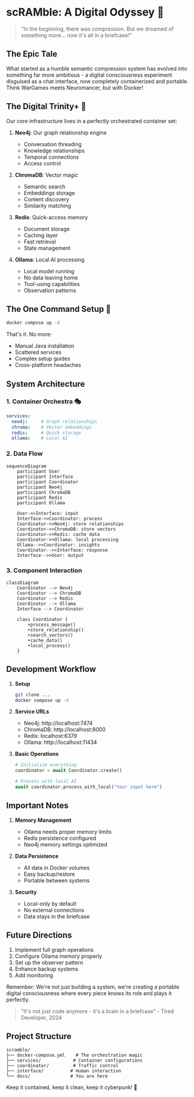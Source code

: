 # scRAMble: A Digital Odyssey 🚀

> "In the beginning, there was compression. But we dreamed of something more... now it's all in a briefcase!" 

## The Epic Tale

What started as a humble semantic compression system has evolved into something far more ambitious - a digital consciousness experiment disguised as a chat interface, now completely containerized and portable. Think WarGames meets Neuromancer, but with Docker! 

## The Digital Trinity+ 🧠

Our core infrastructure lives in a perfectly orchestrated container set:

1. **Neo4j**: Our graph relationship engine
   - Conversation threading
   - Knowledge relationships
   - Temporal connections
   - Access control

2. **ChromaDB**: Vector magic
   - Semantic search
   - Embeddings storage
   - Content discovery
   - Similarity matching

3. **Redis**: Quick-access memory
   - Document storage
   - Caching layer
   - Fast retrieval
   - State management

4. **Ollama**: Local AI processing
   - Local model running
   - No data leaving home
   - Tool-using capabilities
   - Observation patterns

## The One Command Setup 🎯

```bash
docker compose up -d
```

That's it. No more:
- Manual Java installation
- Scattered services
- Complex setup guides
- Cross-platform headaches

## System Architecture

### 1. Container Orchestra 🎭

```yaml
services:
  neo4j:     # Graph relationships
  chroma:    # Vector embeddings
  redis:     # Quick storage
  ollama:    # Local AI
```

### 2. Data Flow

```mermaid
sequenceDiagram
    participant User
    participant Interface
    participant Coordinator
    participant Neo4j
    participant ChromaDB
    participant Redis
    participant Ollama
    
    User->>Interface: input
    Interface->>Coordinator: process
    Coordinator->>Neo4j: store relationships
    Coordinator->>ChromaDB: store vectors
    Coordinator->>Redis: cache data
    Coordinator->>Ollama: local processing
    Ollama-->>Coordinator: insights
    Coordinator-->>Interface: response
    Interface-->>User: output
```

### 3. Component Interaction

```mermaid
classDiagram
    Coordinator --> Neo4j
    Coordinator --> ChromaDB
    Coordinator --> Redis
    Coordinator --> Ollama
    Interface --> Coordinator
    
    class Coordinator {
        +process_message()
        +store_relationship()
        +search_vectors()
        +cache_data()
        +local_process()
    }
```

## Development Workflow

1. **Setup**
   ```bash
   git clone ...
   docker compose up -d
   ```

2. **Service URLs**
   - Neo4j: http://localhost:7474
   - ChromaDB: http://localhost:8000
   - Redis: localhost:6379
   - Ollama: http://localhost:11434

3. **Basic Operations**
   ```python
   # Initialize everything
   coordinator = await Coordinator.create()
   
   # Process with local AI
   await coordinator.process_with_local("Your input here")
   ```

## Important Notes

1. **Memory Management**
   - Ollama needs proper memory limits
   - Redis persistence configured
   - Neo4j memory settings optimized

2. **Data Persistence**
   - All data in Docker volumes
   - Easy backup/restore
   - Portable between systems

3. **Security**
   - Local-only by default
   - No external connections
   - Data stays in the briefcase

## Future Directions

1. Implement full graph operations
2. Configure Ollama memory properly
3. Set up the observer pattern
4. Enhance backup systems
5. Add monitoring

Remember: We're not just building a system, we're creating a portable digital consciousness where every piece knows its role and plays it perfectly.

> "It's not just code anymore - it's a brain in a briefcase" - Tired Developer, 2024

## Project Structure
```
scramble/
├── docker-compose.yml    # The orchestration magic
├── services/            # Container configurations
├── coordinator/         # Traffic control
├── interface/          # Human interaction
└── docs/               # You are here
```

Keep it contained, keep it clean, keep it cyberpunk! 🌆